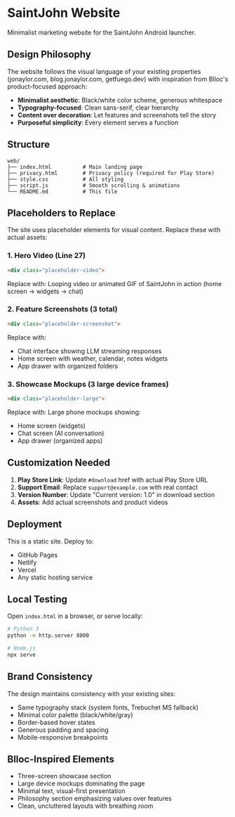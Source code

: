 # SaintJohn Website

Minimalist marketing website for the SaintJohn Android launcher.

## Design Philosophy

The website follows the visual language of your existing properties (jonaylor.com, blog.jonaylor.com, getfuego.dev) with inspiration from Blloc's product-focused approach:

- **Minimalist aesthetic**: Black/white color scheme, generous whitespace
- **Typography-focused**: Clean sans-serif, clear hierarchy
- **Content over decoration**: Let features and screenshots tell the story
- **Purposeful simplicity**: Every element serves a function

## Structure

```
web/
├── index.html          # Main landing page
├── privacy.html        # Privacy policy (required for Play Store)
├── style.css           # All styling
├── script.js           # Smooth scrolling & animations
└── README.md           # This file
```

## Placeholders to Replace

The site uses placeholder elements for visual content. Replace these with actual assets:

### 1. Hero Video (Line 27)
```html
<div class="placeholder-video">
```
Replace with: Looping video or animated GIF of SaintJohn in action (home screen → widgets → chat)

### 2. Feature Screenshots (3 total)
```html
<div class="placeholder-screenshot">
```
Replace with:
- Chat interface showing LLM streaming responses
- Home screen with weather, calendar, notes widgets
- App drawer with organized folders

### 3. Showcase Mockups (3 large device frames)
```html
<div class="placeholder-large">
```
Replace with: Large phone mockups showing:
- Home screen (widgets)
- Chat screen (AI conversation)
- App drawer (organized apps)

## Customization Needed

1. **Play Store Link**: Update `#download` href with actual Play Store URL
2. **Support Email**: Replace `support@example.com` with real contact
3. **Version Number**: Update "Current version: 1.0" in download section
4. **Assets**: Add actual screenshots and product videos

## Deployment

This is a static site. Deploy to:
- GitHub Pages
- Netlify
- Vercel
- Any static hosting service

## Local Testing

Open `index.html` in a browser, or serve locally:

```bash
# Python 3
python -m http.server 8000

# Node.js
npx serve
```

## Brand Consistency

The design maintains consistency with your existing sites:
- Same typography stack (system fonts, Trebuchet MS fallback)
- Minimal color palette (black/white/gray)
- Border-based hover states
- Generous padding and spacing
- Mobile-responsive breakpoints

## Blloc-Inspired Elements

- Three-screen showcase section
- Large device mockups dominating the page
- Minimal text, visual-first presentation
- Philosophy section emphasizing values over features
- Clean, uncluttered layouts with breathing room
